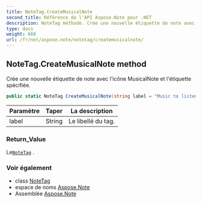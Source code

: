 ```yaml
---
title: NoteTag.CreateMusicalNote
second_title: Référence de l'API Aspose.Note pour .NET
description: NoteTag méthode. Crée une nouvelle étiquette de note avec licône MusicalNote et létiquette spécifiée.
type: docs
weight: 660
url: /fr/net/aspose.note/notetag/createmusicalnote/
---
```

## NoteTag.CreateMusicalNote method

Crée une nouvelle étiquette de note avec l'icône MusicalNote et l'étiquette spécifiée.

```csharp
public static NoteTag CreateMusicalNote(string label = "Music to listen to")
```

| Paramètre | Taper | La description |
| --- | --- | --- |
| label | String | Le libellé du tag. |

### Return_Value

Le[`NoteTag`](../) .

### Voir également

* class [NoteTag](../)
* espace de noms [Aspose.Note](../../notetag/)
* Assemblée [Aspose.Note](../../../)


